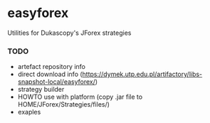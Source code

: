 # easyforex
Utilities for Dukascopy's JForex strategies

### TODO
- artefact repository info
- direct download info (https://dymek.utp.edu.pl/artifactory/libs-snapshot-local/easyforex/)
- strategy builder
- HOWTO use with platform (copy .jar file to HOME/JForex/Strategies/files/)
- exaples
